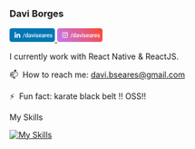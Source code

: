 ### Davi Borges &nbsp; <br>
<a href="https://linkedin.com/in/daviseares" target="_blank">
  <img src="https://raw.githubusercontent.com/daviseares/daviseares/master/assets/linkedin_davi.svg" width="80"/>
</a>
<a href="https://instagram.com/daviseares" target="_blank">
<img src="https://raw.githubusercontent.com/daviseares/daviseares/master/assets/intagram_davi.svg" width="80"/>
</a
<!--
**daviseares/daviseares** is a ✨ _special_ ✨ repository because its `README.md` (this file) appears on your GitHub profile.
-->

I currently work with React Native & ReactJS.

📫 &nbsp;How to reach me: davi.bseares@gmail.com 

⚡ &nbsp;Fun fact: karate black belt !! OSS!!

My Skills

[![My Skills](https://skillicons.dev/icons?i=html,css,js,ts,react,redux,gql,firebase)](https://skillicons.dev)

